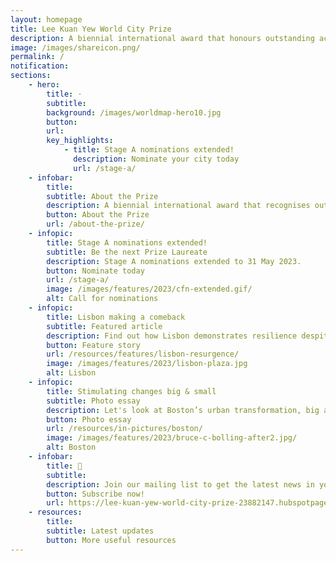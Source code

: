 ```yaml
---
layout: homepage
title: Lee Kuan Yew World City Prize
description: A biennial international award that honours outstanding achievements and contributions to the creation of liveable, vibrant and sustainable urban communities around the world
image: /images/shareicon.png/
permalink: /
notification: 
sections:
    - hero:
        title: ·
        subtitle: 
        background: /images/worldmap-hero10.jpg
        button: 
        url: 
        key_highlights:
            - title: Stage A nominations extended!
              description: Nominate your city today
              url: /stage-a/
    - infobar:    
        title: 
        subtitle: About the Prize
        description: A biennial international award that recognises outstanding cities in tackling urban challenges to bring about a holistic & sustained urban transformation.
        button: About the Prize
        url: /about-the-prize/
    - infopic:    
        title: Stage A nominations extended!
        subtitle: Be the next Prize Laureate
        description: Stage A nominations extended to 31 May 2023. 
        button: Nominate today
        url: /stage-a/
        image: /images/features/2023/cfn-extended.gif/
        alt: Call for nominations
    - infopic:    
        title: Lisbon making a comeback
        subtitle: Featured article
        description: Find out how Lisbon demonstrates resilience despite constraints
        button: Feature story
        url: /resources/features/lisbon-resurgence/
        image: /images/features/2023/lisbon-plaza.jpg
        alt: Lisbon
    - infopic:    
        title: Stimulating changes big & small
        subtitle: Photo essay
        description: Let's look at Boston’s urban transformation, big and small.
        button: Photo essay
        url: /resources/in-pictures/boston/
        image: /images/features/2023/bruce-c-bolling-after2.jpg/
        alt: Boston
    - infobar:    
        title: 📩
        subtitle: 
        description: Join our mailing list to get the latest news in your inbox!
        button: Subscribe now!  
        url: https://lee-kuan-yew-world-city-prize-23882147.hubspotpagebuilder.com/subscribe
    - resources:
        title: 
        subtitle: Latest updates
        button: More useful resources
---
```

